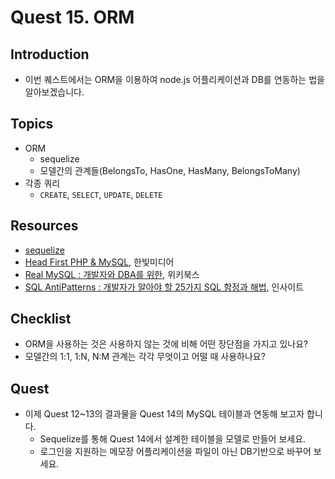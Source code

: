 # Quest 15. ORM


## Introduction
* 이번 퀘스트에서는 ORM을 이용하여 node.js 어플리케이션과 DB를 연동하는 법을 알아보겠습니다.

## Topics
* ORM
  * sequelize
  * 모델간의 관계들(BelongsTo, HasOne, HasMany, BelongsToMany)
* 각종 쿼리
  * `CREATE`, `SELECT`, `UPDATE`, `DELETE`

## Resources
* [sequelize](http://docs.sequelizejs.com/en/latest/)
* [Head First PHP & MySQL](http://www.yes24.com/24/Goods/3831680?Acode=101), 한빛미디어
* [Real MySQL : 개발자와 DBA를 위한](http://www.yes24.com/24/Goods/6960931?Acode=101), 위키북스
* [SQL AntiPatterns : 개발자가 알아야 할 25가지 SQL 함정과 해법](http://www.yes24.com/24/Goods/5269099?Acode=101), 인사이트

## Checklist
* ORM을 사용하는 것은 사용하지 않는 것에 비해 어떤 장단점을 가지고 있나요?
* 모델간의 1:1, 1:N, N:M 관계는 각각 무엇이고 어떨 때 사용하나요?

## Quest
* 이제 Quest 12~13의 결과물을 Quest 14의 MySQL 테이블과 연동해 보고자 합니다.
  * Sequelize를 통해 Quest 14에서 설계한 테이블을 모델로 만들어 보세요.
  * 로그인을 지원하는 메모장 어플리케이션을 파일이 아닌 DB기반으로 바꾸어 보세요.
